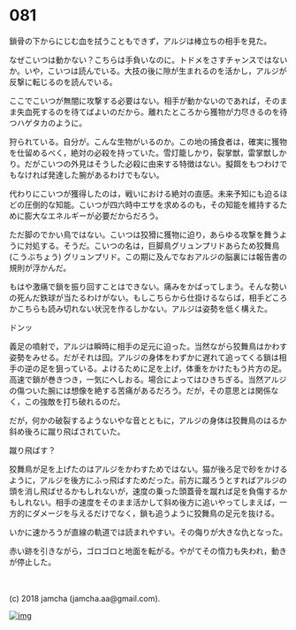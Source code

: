 # 081

鎖骨の下からにじむ血を拭うこともできず，アルジは棒立ちの相手を見た。  

なぜこいつは動かない？こちらは手負いなのに。トドメをさすチャンスではないか。いや，こいつは読んでいる。大技の後に隙が生まれるのを活かし，アルジが反撃に転じるのを読んでいる。  

ここでこいつが無闇に攻撃する必要はない。相手が動かないのであれば，そのまま失血死するのを待てばよいのだから。離れたところから獲物が力尽きるのを待つハゲタカのように。  

狩られている。自分が。こんな生物がいるのか。この地の捕食者は，確実に獲物を仕留めるべく，絶対の必殺を持っていた。雪灯籠しかり，裂掌獣，雷掌獣しかり。だがこいつの外見はそうした必殺に由来する特徴はない。擬餌をもつわけでもなければ発達した腕があるわけでもない。  

代わりにこいつが獲得したのは，戦いにおける絶対の直感。未来予知にも迫るほどの圧倒的な知能。こいつが四六時中エサを求めるのも，その知能を維持するために膨大なエネルギーが必要だからだろう。  

ただ脚のでかい鳥ではない。こいつは狡猾に獲物に迫り，あらゆる攻撃を舞うように対処する。そうだ。こいつの名は，巨脚鳥グリュンプリドあらため狡舞鳥 (こうぶちょう) グリュンプリド。この期に及んでなおアルジの脳裏には報告書の規則が浮かんだ。  

もはや激痛で鎖を振り回すことはできない。痛みをかばってしまう。そんな勢いの死んだ鉄球が当たるわけがない。もしこちらから仕掛けるならば，相手どころかこちらも読み切れない状況を作るしかない。アルジは姿勢を低く構えた。  

ドンッ  

義足の噴射で，アルジは瞬時に相手の足元に迫った。当然ながら狡舞鳥はかわす姿勢をみせる。だがそれは囮。アルジの身体をわずかに遅れて追ってくる鎖は相手の逆の足を狙っている。よけるために足を上げ，体重をかけたもう片方の足。高速で鎖が巻きつき，一気にへしおる。場合によってはひきちぎる。当然アルジの傷ついた腕には想像を絶する苦痛があるだろう。だが，その意思とは関係なく，この強敵を打ち破れるのだ。  

だが，何かの破裂するようないやな音とともに，アルジの身体は狡舞鳥のはるか斜め後ろに蹴り飛ばされていた。  

蹴り飛ばす？  

狡舞鳥が足を上げたのはアルジをかわすためではない。猫が後ろ足で砂をかけるように，アルジを後方にふっ飛ばすためだった。前方に蹴ろうとすればアルジの頭を消し飛ばせるかもしれないが，速度の乗った頭蓋骨を蹴れば足を負傷するかもしれない。相手の速度をそのまま活かして斜め後方に追いやってしまえば，一方的にダメージを与えるだけでなく，鎖も追うように狡舞鳥の足元を抜ける。  

いかに速かろうが直線の軌道では読まれやすい。その侮りが大きな仇となった。  

赤い跡を引きながら，ゴロゴロと地面を転がる。やがてその惰力も失われ，動きが停止した。  

<br>  
<br>  
(c) 2018 jamcha (jamcha.aa@gmail.com).  

[![img](http://i.creativecommons.org/l/by-nc-sa/4.0/88x31.png)](http://creativecommons.org/licenses/by-nc-sa/4.0/deed)